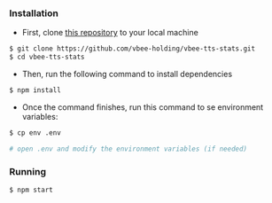 ### Installation

- First, clone [this repository](https://github.com/vbee-holding/vbee-tts-stats.git) to your local machine

```bash
$ git clone https://github.com/vbee-holding/vbee-tts-stats.git
$ cd vbee-tts-stats
```

- Then, run the following command to install dependencies

```bash
$ npm install
```

- Once the command finishes, run this command to se environment variables:

```bash
$ cp env .env

# open .env and modify the environment variables (if needed)
```

### Running

```bash
$ npm start
```
